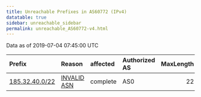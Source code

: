 ```yaml
---
title: Unreachable Prefixes in AS60772 (IPv4)
datatable: true
sidebar: unreachable_sidebar
permalink: unreachable_AS60772-v4.html
---
```


Data as of 2019-07-04 07:45:00 UTC


<div class="datatable-begin"></div>

| Prefix                                                 | Reason                                                                                                | affected   | Authorized AS   |   MaxLength | Anchor                                         |   unreachable /24s |
|:-------------------------------------------------------|:------------------------------------------------------------------------------------------------------|:-----------|:----------------|------------:|:-----------------------------------------------|-------------------:|
| [185.32.40.0/22](https://stat.ripe.net/185.32.40.0/22) | [INVALID ASN](https://rpki-validator.ripe.net/announcement-preview?asn=AS60772&prefix=185.32.40.0/22) | complete   | AS0             |          22 | [RIPE](unreachable_RIPE_NCC_RPKI_Root-v4.html) |                  4 |

<div class="datatable-end"></div>